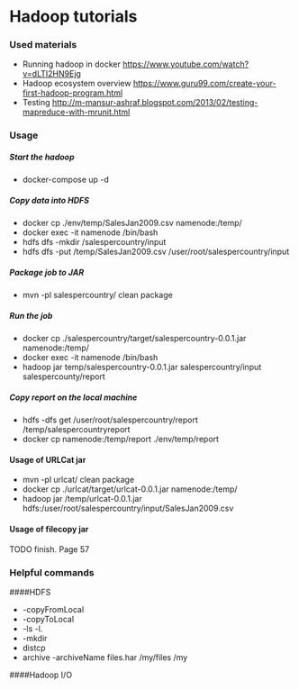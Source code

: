 # Hadoop tutorials

### Used materials
* Running hadoop in docker https://www.youtube.com/watch?v=dLTI2HN9Ejg
* Hadoop ecosystem overview https://www.guru99.com/create-your-first-hadoop-program.html
* Testing http://m-mansur-ashraf.blogspot.com/2013/02/testing-mapreduce-with-mrunit.html

### Usage
##### Start the hadoop
* docker-compose up -d

##### Copy data into HDFS
* docker cp ./env/temp/SalesJan2009.csv namenode:/temp/
* docker exec -it namenode /bin/bash
* hdfs dfs -mkdir /salespercountry/input
* hdfs dfs -put /temp/SalesJan2009.csv /user/root/salespercountry/input

##### Package job to JAR
* mvn -pl salespercountry/ clean package

##### Run the job
* docker cp ./salespercountry/target/salespercountry-0.0.1.jar namenode:/temp/
* docker exec -it namenode /bin/bash
* hadoop jar temp/salespercountry-0.0.1.jar salespercountry/input salespercounty/report

##### Copy report on the local machine
* hdfs -dfs get /user/root/salespercountry/report /temp/salespercountryreport
* docker cp namenode:/temp/report ./env/temp/report

#### Usage of URLCat jar
* mvn -pl urlcat/ clean package
* docker cp ./urlcat/target/urlcat-0.0.1.jar namenode:/temp/
* hadoop jar /temp/urlcat-0.0.1.jar hdfs:/user/root/salespercountry/input/SalesJan2009.csv

#### Usage of filecopy jar
TODO finish. Page 57

### Helpful commands
####HDFS
* -copyFromLocal
* -copyToLocal
* -ls -l.
* -mkdir
* distcp
* archive -archiveName files.har /my/files /my

####Hadoop I/O